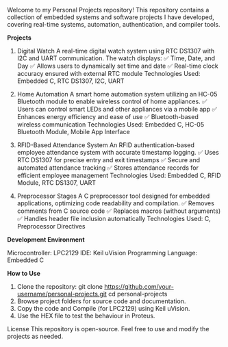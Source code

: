 Welcome to my Personal Projects repository! This repository contains a collection of embedded systems and software projects I have developed, covering real-time systems, automation, authentication, and compiler tools.

**Projects**

1. Digital Watch
A real-time digital watch system using RTC DS1307 with I2C and UART communication. The watch displays:
✅ Time, Date, and Day
✅ Allows users to dynamically set time and date
✅ Real-time clock accuracy ensured with external RTC module
Technologies Used: Embedded C, RTC DS1307, I2C, UART

2. Home Automation
A smart home automation system utilizing an HC-05 Bluetooth module to enable wireless control of home appliances.
✅ Users can control smart LEDs and other appliances via a mobile app
✅ Enhances energy efficiency and ease of use
✅ Bluetooth-based wireless communication
Technologies Used: Embedded C, HC-05 Bluetooth Module, Mobile App Interface

3. RFID-Based Attendance System
An RFID authentication-based employee attendance system with accurate timestamp logging.
✅ Uses RTC DS1307 for precise entry and exit timestamps
✅ Secure and automated attendance tracking
✅ Stores attendance records for efficient employee management
Technologies Used: Embedded C, RFID Module, RTC DS1307, UART


4. Preprocessor Stages
A C preprocessor tool designed for embedded applications, optimizing code readability and compilation.
✅ Removes comments from C source code
✅ Replaces macros (without arguments)
✅ Handles header file inclusion automatically
Technologies Used: C, Preprocessor Directives

**Development Environment**

Microcontroller: LPC2129
IDE: Keil uVision
Programming Language: Embedded C

**How to Use**

1. Clone the repository:
git clone https://github.com/your-username/personal-projects.git
cd personal-projects
2. Browse project folders for source code and documentation.
3. Copy the code and Compile (for LPC2129) using Keil uVision.
4. Use the HEX file to test the behaviour in Proteus.

License
This repository is open-source. Feel free to use and modify the projects as needed.

